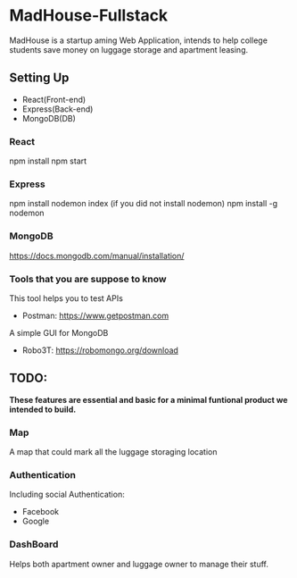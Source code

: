 # MadHouse-Fullstack

MadHouse is a startup aming Web Application, intends to help college students save money on luggage storage and apartment leasing.

## Setting Up

- React(Front-end)
- Express(Back-end)
- MongoDB(DB)

### React
npm install
npm start

### Express
npm install
nodemon index
(if you did not install nodemon)
npm install -g nodemon

### MongoDB
https://docs.mongodb.com/manual/installation/

### Tools that you are suppose to know
This tool helps you to test APIs 
- Postman: https://www.getpostman.com

A simple GUI for MongoDB
- Robo3T: https://robomongo.org/download

## TODO:

**These features are essential and basic for a minimal funtional product we intended to build.**

### Map
A map that could mark all the luggage storaging location 

### Authentication
Including social Authentication:
- Facebook
- Google 

### DashBoard
Helps both apartment owner and luggage owner to manage their stuff. 




